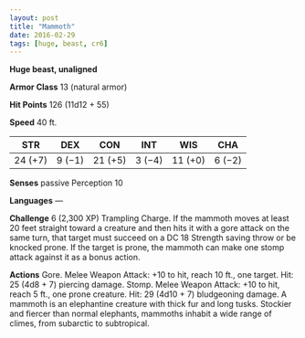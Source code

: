 ```yaml
---
layout: post
title: "Mammoth"
date: 2016-02-29
tags: [huge, beast, cr6]
---
```


**Huge beast, unaligned**

**Armor Class** 13 (natural armor)

**Hit Points** 126 (11d12 + 55)

**Speed** 40 ft.

|   STR   |   DEX   |   CON   |   INT   |   WIS   |   CHA   |
|:-----:|:-----:|:-----:|:-----:|:-----:|:-----:|
| 24 (+7) | 9 (−1) | 21 (+5) | 3 (−4) | 11 (+0) | 6 (−2) |

**Senses** passive Perception 10 

**Languages** — 

**Challenge** 6 (2,300 XP) Trampling Charge. If the mammoth moves at least 20 feet straight toward a creature and then hits it with a gore attack on the same turn, that target must succeed on a DC 18 Strength saving throw or be knocked prone. If the target is prone, the mammoth can make one stomp attack against it as a bonus action. 

**Actions** Gore. Melee Weapon Attack: +10 to hit, reach 10 ft., one target. Hit: 25 (4d8 + 7) piercing damage. Stomp. Melee Weapon Attack: +10 to hit, reach 5 ft., one prone creature. Hit: 29 (4d10 + 7) bludgeoning damage. A mammoth is an elephantine creature with thick fur and long tusks. Stockier and fiercer than normal elephants, mammoths inhabit a wide range of climes, from subarctic to subtropical.
